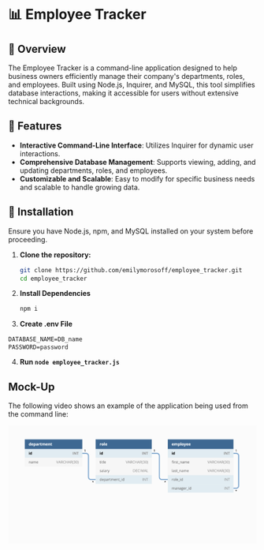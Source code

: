 # 📊 Employee Tracker

## 🚀 Overview

The Employee Tracker is a command-line application designed to help business owners efficiently manage their company's departments, roles, and employees. Built using Node.js, Inquirer, and MySQL, this tool simplifies database interactions, making it accessible for users without extensive technical backgrounds.

## 🌟 Features

- **Interactive Command-Line Interface**: Utilizes Inquirer for dynamic user interactions.
- **Comprehensive Database Management**: Supports viewing, adding, and updating departments, roles, and employees.
- **Customizable and Scalable**: Easy to modify for specific business needs and scalable to handle growing data.

## 🔑 Installation

Ensure you have Node.js, npm, and MySQL installed on your system before proceeding.

1. **Clone the repository:**
   ```bash
   git clone https://github.com/emilymorosoff/employee_tracker.git
   cd employee_tracker
   ```

2. **Install Dependencies**
   ```bash
   npm i
   ```

3. **Create .env File**
 ```
 DATABASE_NAME=DB_name
PASSWORD=password 
```

4. **Run `node employee_tracker.js`**

## Mock-Up

The following video shows an example of the application being used from the command line:

[![A diagram thumbnail shows the database schema for the employee tracker application.](Assets/12-sql-homework-demo-01.png)](https://youtu.be/3dzYiBIvzP4)
